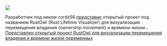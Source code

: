 <!--2025-02-17 13:34:36-->
<div class="yb">
  <div class="rss smaller1 habr"><img src="https://habrastorage.org/getpro/habr/upload_files/553/018/def/553018defcf9956de2eaf801b3bd60fe.png" /><p>Разработчик под ником cordx56 <a href="https://github.com/cordx56/rustowl" rel="noopener noreferrer nofollow">представил</a> открытый проект под названием RustOwl (Rust Lifetime Visualizer) для визуализации перемещения владения (ownership movement) и времени жизни... <br><a class="light" href="https://habr.com/ru/news/883278/?utm_source=habrahabr&utm_medium=rss&utm_campaign=883278">Представлен открытый проект RustOwl для визуализации перемещения владения и времени жизни переменных</a></div>
</div>
